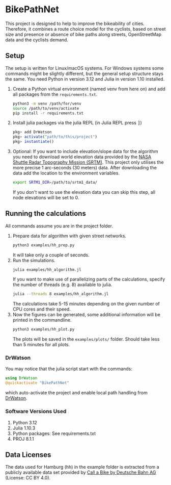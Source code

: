 # BikePathNet

This project is designed to help to improve the bikeability of cities. 
Therefore, it combines a route choice model for the cyclists, based on street size and presence or absence of bike paths along streets, OpenStreetMap data and the cyclists demand.

## Setup
The setup is written for Linux/macOS systems. For Windows systems some commands might be slightly different, but the general setup structure stays the same.
You need Python in version 3.12 and Julia in version 1.10 installed.
1. Create a Python virtual environment (named venv from here on) and add all packages from the `requirements.txt`.
   ```bash
   python3 -m venv /path/for/venv
   source /path/to/venv/activate
   pip install -r requirements.txt
   ```
2. Install julia packages via the julia REPL (in Julia REPL press <kbd>]</kbd>)
   ```julia
   pkg> add DrWatson
   pkg> activate("path/to/this/project")
   pkg> instantiate()
   ```
3. Optional: If you want to include elevation/slope data for the algorithm you need to download world elevation data provided by the [NASA Shuttle Radar Topography Mission (SRTM)](https://www2.jpl.nasa.gov/srtm/). This project only utilises the more precise 1 arc-seconds (30 meters) data. After downloading the data add the location to the environment variables.
   ```bash
   export SRTM1_DIR=/path/to/srtm1_data/
   ```
   If you don't want to use the elevation data you can skip this step, all node elevations will be set to 0.
   
## Running the calculations

All commands assume you are in the project folder.
1. Prepare data for algorithm with given street networks.
   ```bash
   python3 examples/hh_prep.py
   ```
   It will take only a couple of seconds.
2. Run the simulations.
   ```bash
   julia examples/hh_algorithm.jl
   ```
   If you want to make use of parallelizing parts of the calculations, specify the number of threads (e.g. 8) available to julia.
   ```bash
   julia --threads 8 examples/hh_algorithm.jl
   ```
   The calculations take 5-15 minutes depending on the given number of CPU cores and their speed. 
3. Now the figures can be generated, some additional information will be printed in the commandline.
   ```bash
   python3 examples/hh_plot.py
   ```
   The plots will be saved in the `examples/plots/` folder. Should take less than 5 minutes for all plots.

### DrWatson
You may notice that the julia script start with the commands:
```julia
using DrWatson
@quickactivate "BikePathNet"
```
which auto-activate the project and enable local path handling from [DrWatson](https://juliadynamics.github.io/DrWatson.jl/stable/).


### Software Versions Used
1. Python 3.12
2. Julia 1.10.3
3. Python packages: See requirements.txt
4. PROJ 8.1.1


## Data Licenses
The data used for Hamburg (hh) in the example folder is extracted from a publicly available data set provided 
by [Call a Bike by Deutsche Bahn AG](https://data.deutschebahn.com/dataset/data-call-a-bike) (License: CC BY 4.0).